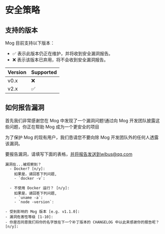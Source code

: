 # 安全策略

## 支持的版本

Mog 目前支持以下版本：

- :white_check_mark: 表示此版本仍正在维护，并将收到安全漏洞报告。
- :x: 表示该版本已弃用，将不会收到安全漏洞报告。

| Version | Supported          |
| ------- | ------------------ |
| v0.x   | :x:                 |
| v2.x   | :white_check_mark:                |

## 如何报告漏洞

首先我们非常感谢您在 Mog 中发现了一个漏洞问题!通过向 Mog 开发团队披露这些问题，你正在帮助 Mog 成为一个更安全的项目

为了保护 Mog 的现有用户，我们恳请您不要向除 Mog 开发团队外的任何人透露该漏洞。

要报告漏洞，请填写下面的表格，并将报告发送到wibus@qq.com

```
漏洞在...被观察到？
  - Docker? [n/y]: 
    如果是，请回答下列问题,
    - `docker -v`: 
  
  - 不使用 Docker 运行？ [n/y]: 
    如果是，请回答下列问题,
    - `uname -a`: 
    - `node -version`: 
 
- 受到影响的 Mog 版本 [e.g. v1.1.0]: 
- 漏洞危害性等级 [1-10]: 
- 你是否同意我们将你的名字放在下一个补丁版本的 CHANGELOG 中以此来感谢你的报告呢？ [n/y]: 
```

